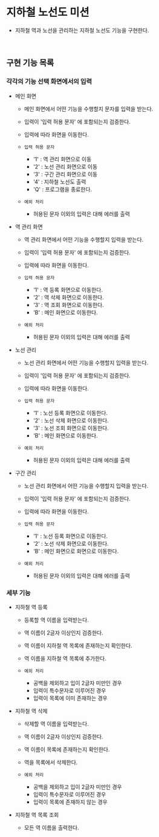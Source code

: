 # 지하철 노선도 미션
- 지하철 역과 노선을 관리하는 지하철 노선도 기능을 구현한다.

<br>

## 구현 기능 목록

### 각각의 기능 선택 화면에서의 입력
- 메인 화면
    - 메인 화면에서 어떤 기능을 수행할지 문자를 입력을 받는다.  
    - 입력이 '입력 허용 문자' 에 포함되는지 검증한다.
    - 입력에 따라 화면을 이동한다.

    - `입력 허용 문자`
        - '1' : 역 관리 화면으로 이동
        - '2' : 노선 관리 화면으로 이동 
        - '3' : 구간 관리 화면으로 이동
        - '4' : 지하철 노선도 출력
        - 'Q' : 프로그램을 종료한다.  
        
    - `예외 처리`  
        - 허용된 문자 이외의 입력은 대해 에러를 출력

- 역 관리 화면
    - 역 관리 화면에서 어떤 기능을 수행할지 입력을 받는다.
    - 입력이 '입력 허용 문자' 에 포함되는지 검증한다.
    - 입력에 따라 화면을 이동한다.

    - `입력 허용 문자`
        - '1' : 역 등록 화면으로 이동한다.
        - '2' : 역 삭제 화면으로 이동한다.
        - '3' : 역 조회 화면으로 이동한다.
        - 'B' : 메인 화면으로 이동한다.
            
    - `예외 처리`
        - 허용된 문자 이외의 입력은 대해 에러를 출력  

- 노선 관리
    - 노선 관리 화면에서 어떤 기능을 수행할지 입력을 받는다.
    - 입력이 '입력 허용 문자' 에 포함되는지 검증한다.
    - 입력에 따라 화면을 이동한다.
    
    - `입력 허용 문자`
        - '1' : 노선 등록 화면으로 이동한다.
        - '2' : 노선 삭제 화면으로 이동한다.
        - '3' : 노선 조회 화면으로 이동한다.
        - 'B' : 메인 화면으로 이동한다.
        
    - `예외 처리`
        - 허용된 문자 이외의 입력은 대해 에러를 출력  

- 구간 관리
    - 노선 관리 화면에서 어떤 기능을 수행할지 입력을 받는다.
    - 입력이 '입력 허용 문자' 에 포함되는지 검증한다.
    - 입력에 따라 화면을 이동한다.
    
    - `입력 허용 문자`    
        - '1' : 노선 등록 화면으로 이동한다.
        - '2' : 노선 삭제 화면으로 이동한다.
        - 'B' : 메인 화면으로 화면으로 이동한다.
       
    - `예외 처리`
        - 허용된 문자 이외의 입력은 대해 에러를 출력              

### 세부 기능
- 지하철 역 등록
    - 등록할 역 이름을 입력받는다.
    - 역 이름이 2글자 이상인지 검증한다.
    - 역 이름이 지하철 역 목록에 존재하는지 확인한다. 
    - 역 이름을 지하철 역 목록에 추가한다.
    
    - `예외 처리` 
        - 공백을 제외하고 입이 2글자 미만인 경우
        - 입력이 특수문자로 이루어진 경우
        - 입력이 목록에 이미 존재하는 경우
        
- 지하철 역 삭제
    - 삭제할 역 이름을 입력받는다.
    - 역 이름이 2글자 이상인지 검증한다.
    - 역 이름이 목록에 존재하는지 확인한다.
    - 역을 목록에서 삭제한다.
    
    - `예외 처리`
        - 공백을 제외하고 입이 2글자 미만인 경우
        - 입력이 특수문자로 이루어진 경우
        - 입력이 목록에 존재하지 않는 경우
        
- 지하철 역 목록 조회
    - 모든 역 이름을 출력한다.
